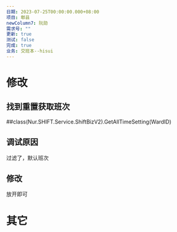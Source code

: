 ```yaml
---
日期: 2023-07-25T00:00:00.000+08:00
项目: 郫县
newColumn7: 阮勋
需求号: ""
更新: true
测试: false
完成: true
业务: 交班本--hisui
---
```


# 修改

## 找到重置获取班次

##class(Nur.SHIFT.Service.ShiftBizV2).GetAllTimeSetting(WardID)

## 调试原因

过滤了，默认班次

## 修改

放开即可

# 其它